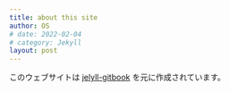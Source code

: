 ```yaml
---
title: about this site
author: OS
# date: 2022-02-04
# category: Jekyll
layout: post
---
```


このウェブサイトは [jelyll-gitbook](https://github.com/sighingnow/jekyll-gitbook) を元に作成されています。
